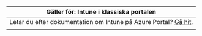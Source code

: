 |Gäller för: Intune i klassiska portalen |
|--|
|Letar du efter dokumentation om Intune på Azure Portal? [Gå hit](/intune/what-is-intune).|
| |
